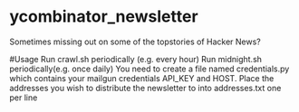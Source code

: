 # ycombinator_newsletter
Sometimes missing out on some of the topstories of Hacker News?

#Usage
Run crawl.sh periodically (e.g. every hour)
Run midnight.sh periodically(e.g. once daily)
You need to create a file named credentials.py which contains your mailgun credentials API_KEY and HOST.
Place the addresses you wish to distribute the newsletter to into addresses.txt one per line
